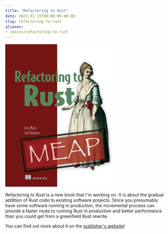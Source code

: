 ```yaml
---
title: "Refactoring to Rust"
date: 2021-01-15T00:00:00-00:00
slug: refactoring-to-rust
aliases:
- /posts/refactoring-to-rust
---
```


![Cover image of refactoring to rust](./cover.webp)

Refactoring to Rust is a new book that I'm working on. It is about the gradual
addition of Rust code to existing software projects. Since you presumably have
some software running in production, the incremental process can provide a
faster route to running Rust in production and better performance than you could
get from a greenfield Rust rewrite.

You can find out more about it on the [publisher's website](https://www.manning.com/books/refactoring-to-rust?utm_source=mara&utm_medium=affiliate&utm_campaign=book_mara_refactoring_1_6_21&a_aid=mara&a_bid=eedce54d)!
